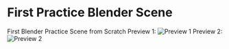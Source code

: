 # First Practice Blender Scene
First Blender Practice Scene from Scratch
Preview 1:
![Preview 1](https://github.com/jdt2/PracticeBlenderScene/preview.png)
Preview 2:
![Preview 2](https://github.com/jdt2/PracticeBlenderScene/preview1.png)

